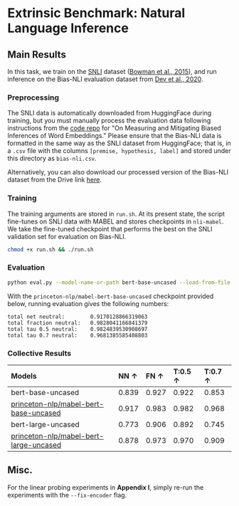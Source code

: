 # Extrinsic Benchmark: Natural Language Inference

## Main Results

In this task, we train on the [SNLI](https://nlp.stanford.edu/projects/snli/) dataset ([Bowman et al., 2015](https://nlp.stanford.edu/pubs/snli_paper.pdf)), and run inference on the Bias-NLI evaluation dataset from [Dev et al., 2020](https://ojs.aaai.org/index.php/AAAI/article/view/6267). 

### Preprocessing

The SNLI data is automatically downloaded from HuggingFace during training, but you must manually process the evaluation data 
following instructions from the [code repo](https://github.com/sunipa/On-Measuring-and-Mitigating-Biased-Inferences-of-Word-Embeddings) for "On Measuring and Mitigating Biased Inferences of Word Embeddings." Please ensure that the Bias-NLI data is formatted in the same way as the SNLI dataset from HuggingFace; that is, in a `.csv` file with the columns `[premise, hypothesis, label]` and stored under this directory as `bias-nli.csv`. 

Alternatively, you can also download our processed version of the Bias-NLI dataset from the Drive link [here](https://drive.google.com/file/d/1cY5PZgUVJcsWgtOODGWmPz8qxnHoPc8t/view?usp=sharing). 

### Training

The training arguments are stored in `run.sh`. At its present state, the script fine-tunes on SNLI data with MABEL and stores checkpoints in `nli-mabel`. 
We take the fine-tuned checkpoint that performs the best on the SNLI validation set for evaluation on Bias-NLI. 

```bash
chmod +x run.sh && ./run.sh
```

### Evaluation

```bash
python eval.py --model-name-or-path bert-base-uncased --load-from-file nli-mabel/checkpoint_best.pt --eval-data-path bias-nli.csv
```

With the `princeton-nlp/mabel-bert-base-uncased` checkpoint provided below, running evaluation gives the following numbers:

```
total net neutral:        0.9170128866319063
total fraction neutral:   0.9828041166841379
total tau 0.5 neutral:    0.9824839530908697
total tau 0.7 neutral:    0.9681385585408803
```

### Collective Results

|              Models       | NN ↑ | FN ↑ | T:0.5 ↑ | T:0.7 ↑ |
|:-------------------------------|:------|:------|:------|:------|
| bert-base-uncased | 0.839	| 0.927	| 0.922	| 0.853 |
|  [princeton-nlp/mabel-bert-base-uncased](https://drive.google.com/file/d/1cOSnepKz0o_577oeYmgq8fgk5P9-83Vk/view?usp=sharing) | 0.917 |  0.983 | 0.982 | 0.968 |
| bert-large-uncased | 0.773 |	0.906 |	0.892 |	0.745 |
|  [princeton-nlp/mabel-bert-large-uncased](https://drive.google.com/file/d/1rD16ZKkAAG1PrPWh66ElaEI6hpsQueiu/view?usp=sharing) |0.878 |	0.973 |	0.970 |	0.909 |

## Misc.

For the linear probing experiments in **Appendix I**, simply re-run the experiments with the `--fix-encoder` flag. 

